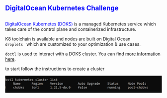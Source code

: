 ## <span style="color:blue">DigitalOcean Kubernetes Challenge</span>

##
<span style="color:blue">DigitalOcean Kubernetes (DOKS) </span> is a managed Kubernetes service which takes care of the control plane and containerized infrastructure. 

K8 toolchain is available and nodes are built on Digital Ocean <code> droplets </code> which are customized to your optimization & use cases.

<code>doctl</code> is used to interact with a DOKS cluster. You can find [more information here](https://github.com/digitalocean/doctl). 

to start follow the instructions to create a cluster

![](static/clustercreate.png?raw=true)





